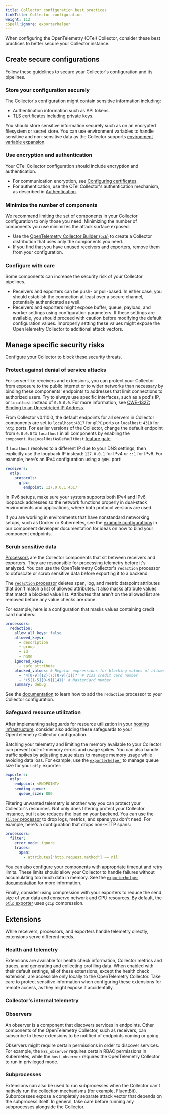 ```yaml
---
title: Collector configuration best practices
linkTitle: Collector configuration
weight: 112
cSpell:ignore: exporterhelper
---
```


When configuring the OpenTelemetry (OTel) Collector, consider these best
practices to better secure your Collector instance.

## Create secure configurations

Follow these guidelines to secure your Collector's configuration and its
pipelines.

### Store your configuration securely

The Collector's configuration might contain sensitive information including:

- Authentication information such as API tokens.
- TLS certificates including private keys.

You should store sensitive information securely such as on an encrypted
filesystem or secret store. You can use environment variables to handle
sensitive and non-sensitive data as the Collector supports
[environment variable expansion](/docs/collector/configuration/#environment-variables).

### Use encryption and authentication

Your OTel Collector configuration should include encryption and authentication.

- For communication encryption, see
  [Configuring certificates](/docs/collector/configuration/#setting-up-certificates).
- For authentication, use the OTel Collector's authentication mechanism, as
  described in [Authentication](/docs/collector/configuration/#authentication).

### Minimize the number of components

We recommend limiting the set of components in your Collector configuration to
only those you need. Minimizing the number of components you use minimizes the
attack surface exposed.

- Use the
  [OpenTelemetry Collector Builder (`ocb`)](/docs/collector/custom-collector) to
  create a Collector distribution that uses only the components you need.
- If you find that you have unused receivers and exporters, remove them from
  your configuration.

### Configure with care

Some components can increase the security risk of your Collector pipelines.

- Receivers and exporters can be push- or pull-based. In either case, you should
  establish the connection at least over a secure channel, potentially
  authenticated as well.
- Receivers and exporters might expose buffer, queue, payload, and worker
  settings using configuration parameters. If these settings are available, you
  should proceed with caution before modifying the default configuration values.
  Improperly setting these values might expose the OpenTelemetry Collector to
  additional attack vectors.

## Manage specific security risks

Configure your Collector to block these security threats.

### Protect against denial of service attacks

For server-like receivers and extensions, you can protect your Collector from
exposure to the public internet or to wider networks than necessary by binding
these components' endpoints to addresses that limit connections to authorized
users. Try to always use specific interfaces, such as a pod's IP, or `localhost`
instead of `0.0.0.0`. For more information, see
[CWE-1327: Binding to an Unrestricted IP Address](https://cwe.mitre.org/data/definitions/1327.html).

From Collector v0.110.0, the default endpoints for all servers in Collector
components are set to `localhost:4317` for `gRPC` ports or `localhost:4318` for
`http` ports. For earlier versions of the Collector, change the default endpoint
from `0.0.0.0` to `localhost` in all components by enabling the
`component.UseLocalHostAsDefaultHost`
[feature gate](https://github.com/open-telemetry/opentelemetry-collector/tree/main/featuregate).

If `localhost` resolves to a different IP due to your DNS settings, then
explicitly use the loopback IP instead: `127.0.0.1` for IPv4 or `::1` for IPv6.
For example, here's an IPv4 configuration using a `gRPC` port:

```yaml
receivers:
  otlp:
    protocols:
      grpc:
        endpoint: 127.0.0.1:4317
```

In IPv6 setups, make sure your system supports both IPv4 and IPv6 loopback
addresses so the network functions properly in dual-stack environments and
applications, where both protocol versions are used.

If you are working in environments that have nonstandard networking setups, such
as Docker or Kubernetes, see the
[example configurations](https://github.com/open-telemetry/opentelemetry-collector/blob/main/docs/security-best-practices.md#safeguards-against-denial-of-service-attacks)
in our component developer documentation for ideas on how to bind your component
endpoints.

### Scrub sensitive data

[Processors](/docs/collector/configuration/#processors) are the Collector
components that sit between receivers and exporters. They are responsible for
processing telemetry before it's analyzed. You can use the OpenTelemetry
Collector's `redaction` processor to obfuscate or scrub sensitive data before
exporting it to a backend.

The
[`redaction` processor](https://github.com/open-telemetry/opentelemetry-collector-contrib/tree/main/processor/redactionprocessor)
deletes span, log, and metric datapoint attributes that don't match a list of
allowed attributes. It also masks attribute values that match a blocked value
list. Attributes that aren't on the allowed list are removed before any value
checks are done.

For example, here is a configuration that masks values containing credit card
numbers:

```yaml
processors:
  redaction:
    allow_all_keys: false
    allowed_keys:
      - description
      - group
      - id
      - name
    ignored_keys:
      - safe_attribute
    blocked_values: # Regular expressions for blocking values of allowed span attributes
      - '4[0-9]{12}(?:[0-9]{3})?' # Visa credit card number
      - '(5[1-5][0-9]{14})' # MasterCard number
    summary: debug
```

See the
[documentation](https://github.com/open-telemetry/opentelemetry-collector-contrib/tree/main/processor/redactionprocessor)
to learn how to add the `redaction` processor to your Collector configuration.

### Safeguard resource utilization

After implementing safeguards for resource utilization in your
[hosting infrastructure](/docs/security/hosting-best-practices/), consider also
adding these safeguards to your OpenTelemetry Collector configuration.

Batching your telemetry and limiting the memory available to your Collector can
prevent out-of-memory errors and usage spikes. You can also handle traffic
spikes by adjusting queue sizes to manage memory usage while avoiding data loss.
For example, use the
[`exporterhelper`](https://github.com/open-telemetry/opentelemetry-collector/blob/main/exporter/exporterhelper/README.md)
to manage queue size for your `otlp` exporter:

```yaml
exporters:
  otlp:
    endpoint: <ENDPOINT>
    sending_queue:
      queue_size: 800
```

Filtering unwanted telemetry is another way you can protect your Collector's
resources. Not only does filtering protect your Collector instance, but it also
reduces the load on your backend. You can use the
[`filter` processor](/docs/collector/transforming-telemetry/#basic-filtering) to
drop logs, metrics, and spans you don't need. For example, here's a
configuration that drops non-HTTP spans:

```yaml
processors:
  filter:
    error_mode: ignore
    traces:
      span:
        - attributes["http.request.method"] == nil
```

You can also configure your components with appropriate timeout and retry
limits. These limits should allow your Collector to handle failures without
accumulating too much data in memory. See the
[`exporterhelper` documentation](https://github.com/open-telemetry/opentelemetry-collector/blob/main/exporter/exporterhelper/README.md)
for more information.

Finally, consider using compression with your exporters to reduce the send size
of your data and conserve network and CPU resources. By default, the
[`otlp` exporter](https://github.com/open-telemetry/opentelemetry-collector/tree/main/exporter/otlpexporter)
uses `gzip` compression.

## Extensions

While receivers, processors, and exporters handle telemetry directly, extensions
serve different needs.

<!--- TODO: Extensions SHOULD NOT expose sensitive health or telemetry data. How? What can you do? -->

### Health and telemetry

Extensions are available for health check information, Collector metrics and
traces, and generating and collecting profiling data. When enabled with their
default settings, all of these extensions, except the health check extension,
are accessible only locally to the OpenTelemetry Collector. Take care to protect
sensitive information when configuring these extensions for remote access, as
they might expose it accidentally.

### Collector's internal telemetry

<!--- INSERT RECOMMENDATIONS HERE. For example:

1. Remove zPages.
1. Remove configuration endpoints.
-->

### Observers

An observer is a component that discovers services in endpoints. Other
components of the OpenTelemetry Collector, such as receivers, can subscribe to
these extensions to be notified of endpoints coming or going.

Observers might require certain permissions in order to discover services. For
example, the `k8s_observer` requires certain RBAC permissions in Kubernetes,
while the `host_observer` requires the OpenTelemetry Collector to run in
privileged mode.

<!--- But what about Juraci's comment here: https://github.com/open-telemetry/opentelemetry.io/pull/3652/files?diff=unified&w=0#r1417409370 --->

### Subprocesses

Extensions can also be used to run subprocesses when the Collector can't
natively run the collection mechanisms (for example, FluentBit). Subprocesses
expose a completely separate attack vector that depends on the subprocess
itself. In general, take care before running any subprocesses alongside the
Collector.
